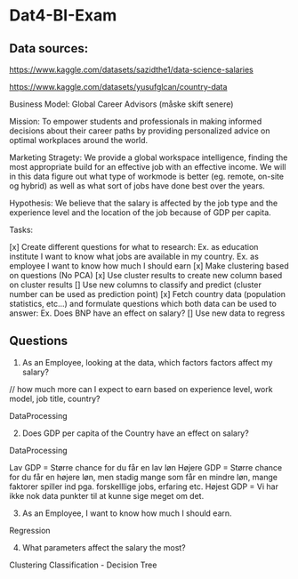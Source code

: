 # Dat4-BI-Exam

## Data sources:

https://www.kaggle.com/datasets/sazidthe1/data-science-salaries

https://www.kaggle.com/datasets/yusufglcan/country-data

Business Model: Global Career Advisors (måske skift senere)

Mission:
To empower students and professionals in making informed decisions about their career paths by providing personalized advice on optimal workplaces around the world.

Marketing Stragety:
We provide a global workspace intelligence, finding the most appropriate build for an effective job with an effective income.
We will in this data figure out what type of workmode is better (eg. remote, on-site og hybrid) as well as what sort of jobs have done best over the years.

Hypothesis:
We believe that the salary is affected by the job type and the experience level and the location of the job because of GDP per capita.

Tasks:

[x] Create different questions for what to research: Ex. as education institute I want to know what jobs are available in my country. Ex. as employee I want to know how much I should earn
[x] Make clustering based on questions (No PCA)
[x] Use cluster results to create new column based on cluster results
[] Use new columns to classify and predict (cluster number can be used as prediction point)
[x] Fetch country data (population statistics, etc...) and formulate questions which both data can be used to answer: Ex. Does BNP have an effect on salary?
[] Use new data to regress

## Questions

1. As an Employee, looking at the data, which factors factors affect my salary?

// how much more can I expect to earn based on experience level, work model, job title, country?

DataProcessing

2. Does GDP per capita of the Country have an effect on salary?

DataProcessing

Lav GDP = Større chance for du får en lav løn
Højere GDP = Større chance for du får en højere løn, men stadig mange som får en mindre løn, mange faktorer spiller ind pga. forskelllige jobs, erfaring etc.
Højest GDP = Vi har ikke nok data punkter til at kunne sige meget om det.

3. As an Employee, I want to know how much I should earn.

Regression

4. What parameters affect the salary the most?

Clustering
Classification - Decision Tree
